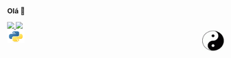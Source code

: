 ### Olá 👋

<div>
  <a href="https://github.com/GitGuii">
  <img height="180em" src="https://github-readme-stats.vercel.app/api?username=GitGuii&show_icons=true&theme=great-gatsby&include_all_commits=true&count_private=true"/>
  <img height="180em" src="https://github-readme-stats.vercel.app/api/top-langs/?username=GitGuii&layout=compact&langs_count=7&theme=great-gatsby"/>
</div>
<img align="center" alt="gui-Python" height="30" width="40" src="https://raw.githubusercontent.com/devicons/devicon/master/icons/python/python-original.svg">
  
 
<img align="right" alt="tao" height="50" width="50" src="https://github.com/GitGuii/GitGuii/blob/main/giphy.gif">
